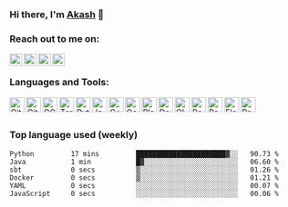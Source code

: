 ### Hi there, I'm  [Akash][website] 👋

### Reach out to me on:

[<img align="left" alt="aksahdash.me" width="22px" src="https://img.icons8.com/windows/64/ffffff/domain-name.png" />][website]
[<img align="left" alt="akashdash458 | LinkedIn" width="22px" src="https://img.icons8.com/ios-filled/50/ffffff/linkedin.png" />][linkedin]
[<img align="left" alt="akashdash458 | dev.to" width="22px" src="https://img.icons8.com/windows/32/ffffff/dev.png" />][dev.to]
[<img align="left" alt="akashdash458 | Gmail" width="22px" src="https://img.icons8.com/material-rounded/24/ffffff/mail.png" />][email]

<br />

### Languages and Tools:

[<img align="left" alt="Git" width="26px" src="https://img.icons8.com/color/48/000000/git.png" />][website]
[<img align="left" alt="Github" width="26px" src="https://img.icons8.com/color/48/000000/github--v1.png" />][website]
[<img align="left" alt="GCP" width="26px" src="https://img.icons8.com/fluency/96/000000/google-cloud.png" />][website]
[<img align="left" alt="Terminal" width="26px" src="https://img.icons8.com/color/48/000000/console.png" />][website]
[<img align="left" alt="Python 3" width="26px" src="https://img.icons8.com/color/144/000000/python--v2.png"/>][website]
[<img align="left" alt="Java" width="26px" src="https://img.icons8.com/color/144/000000/java-coffee-cup-logo--v1.png" />][website]
[<img align="left" alt="C++" width="26px" src="https://img.icons8.com/color/240/000000/c-plus-plus-logo.png" />][website]
[<img align="left" alt="Go" width="26px" src="https://img.icons8.com/color/144/000000/golang.png" />][website]
[<img align="left" alt="Play Framework" width="26px" src="https://avatars.githubusercontent.com/u/319107" />][website]
[<img align="left" alt="Docker" width="26px" src="https://img.icons8.com/fluency/48/000000/docker.png" />][website]
[<img align="left" alt="OIDC" width="26px" src="https://img.icons8.com/color/96/000000/openid.png" />][website]
[<img align="left" alt="Postgres" width="26px" src="https://img.icons8.com/color/96/000000/postgreesql.png" />][website]
[<img align="left" alt="Redis" width="26px" src="https://img.icons8.com/color/48/000000/redis.png" />][website]
[<img align="left" alt="Elastisearch" width="26px" src="https://img.icons8.com/color/48/000000/elasticsearch.png" />][website]
[<img align="left" alt="Rabbit MQ" width="26px" src="https://avatars.githubusercontent.com/u/96669" />][website]

<br />
<br />
<!-- <div align="center">
  <img width="" src="https://github-readme-stats.vercel.app/api/top-langs/?username=akashdash458&layout=compact&hide_title=1&card_width=300&theme=algolia" alt="Top language used in my repos" />
</div> -->

### Top language used (weekly)
<!--START_SECTION:waka-->

```text
Python         17 mins         ██████████████████████▓░░   90.73 %
Java           1 min           █▓░░░░░░░░░░░░░░░░░░░░░░░   06.60 %
sbt            0 secs          ▒░░░░░░░░░░░░░░░░░░░░░░░░   01.26 %
Docker         0 secs          ▒░░░░░░░░░░░░░░░░░░░░░░░░   01.21 %
YAML           0 secs          ░░░░░░░░░░░░░░░░░░░░░░░░░   00.07 %
JavaScript     0 secs          ░░░░░░░░░░░░░░░░░░░░░░░░░   00.06 %
```

<!--END_SECTION:waka-->



[website]: http://aksahdash.me
[linkedin]: https://www.linkedin.com/in/akashdash458/
[dev.to]: https://dev.to/akashdash458
[leetcode]: https://leetcode.com/akashdash458/
[github]: https://github.com/akashDash458
[email]: mailto:akashdash458+github@gmail.com

<!-- 


 -->
